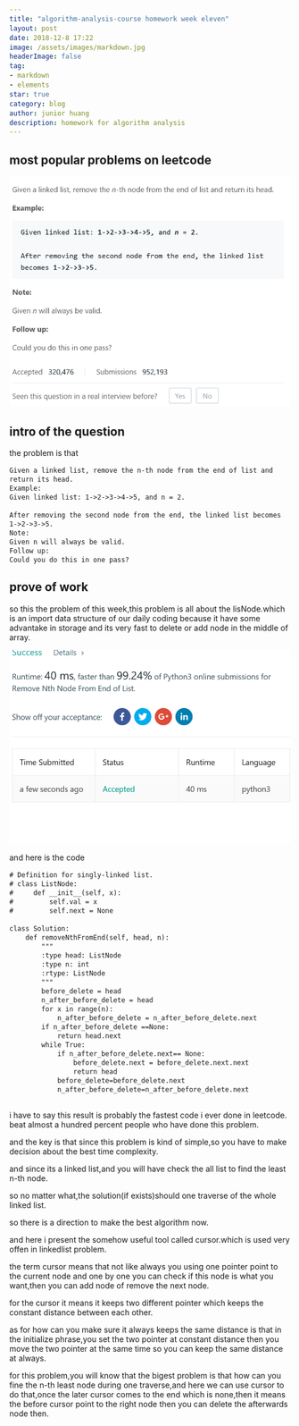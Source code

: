 ```yaml
---
title: "algorithm-analysis-course homework week eleven"
layout: post
date: 2018-12-8 17:22
image: /assets/images/markdown.jpg
headerImage: false
tag:
- markdown
- elements
star: true
category: blog
author: junior huang
description: homework for algorithm analysis
---
```


## most popular problems on leetcode

![](./image/leetcode-week-15-2.png)

## intro of the question
the problem is that
```
Given a linked list, remove the n-th node from the end of list and return its head.
Example:
Given linked list: 1->2->3->4->5, and n = 2.

After removing the second node from the end, the linked list becomes 1->2->3->5.
Note:
Given n will always be valid.
Follow up:
Could you do this in one pass?
```

## prove of work

so this the problem of this week,this problem is all about the lisNode.which is an import data structure of our daily coding because it have some advantake in storage and its very fast to delete or add node in the middle of array.

![](./image/leetcode-week-15-1.png)

and here is the code
```
# Definition for singly-linked list.
# class ListNode:
#     def __init__(self, x):
#         self.val = x
#         self.next = None

class Solution:
    def removeNthFromEnd(self, head, n):
        """
        :type head: ListNode
        :type n: int
        :rtype: ListNode
        """
        before_delete = head
        n_after_before_delete = head
        for x in range(n):
            n_after_before_delete = n_after_before_delete.next
        if n_after_before_delete ==None:
            return head.next
        while True:
            if n_after_before_delete.next== None:
                before_delete.next = before_delete.next.next
                return head
            before_delete=before_delete.next
            n_after_before_delete=n_after_before_delete.next
            
```


i have to say this result is probably the fastest code i ever done in leetcode. beat almost a hundred percent people who have done this problem.

and the key is that since this problem is kind of simple,so you have to make decision about the best time complexity.

and since its a linked list,and you will have check the all list to find the least n-th node.

so no matter what,the solution(if exists)should one traverse of the whole linked list.

so there is a direction to make the best algorithm now.


and here i present the somehow useful tool called cursor.which is used very offen in linkedlist problem.

the term cursor means that not like always you using one pointer point to the current node and one by one you can check if this node is what you want,then you can add node of remove the next node.

for the cursor it means it keeps two different pointer which keeps the constant distance between each other.

as for how can you make sure it always keeps the same distance is that in the initialize phrase,you set the two pointer at constant distance then you move the two pointer at the same time so you can keep the same distance at always.

for this problem,you will know that the bigest problem is that how can you fine the n-th least node during one traverse,and here we can use cursor to do that,once the later cursor comes to the end which is none,then it means the before cursor point to the right node then you can delete the afterwards node then.